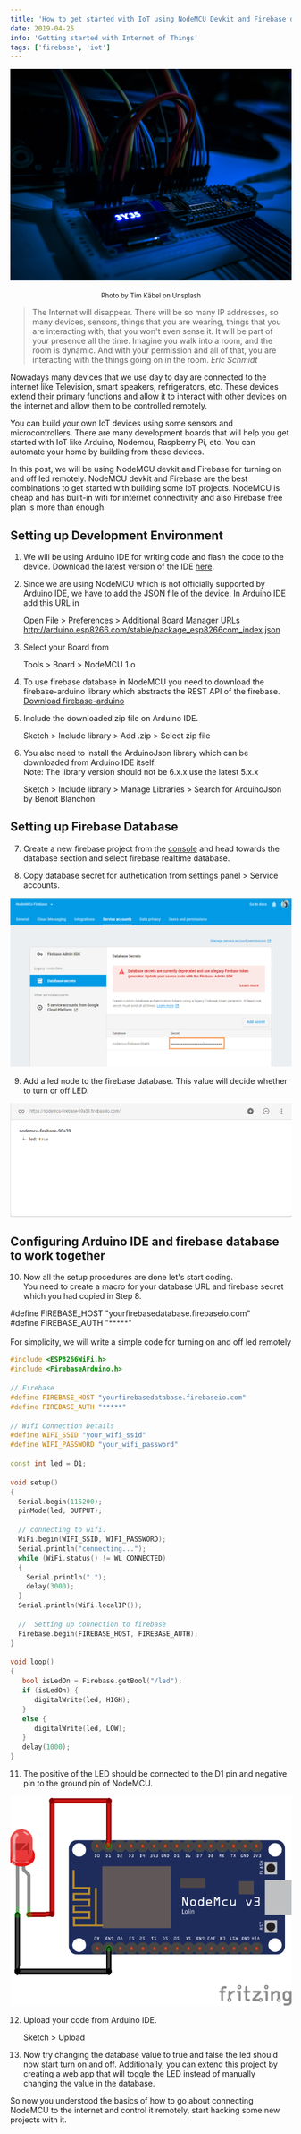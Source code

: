 ```yaml
---
title: 'How to get started with IoT using NodeMCU Devkit and Firebase database'
date: 2019-04-25
info: 'Getting started with Internet of Things'
tags: ['firebase', 'iot']
---
```


![NodeMCU connected to breadboard](featured-image.jpg)

<center><small>Photo by Tim Käbel on Unsplash</small></center>

> The Internet will disappear. There will be so many IP addresses, so many devices, sensors, things that you are wearing, things that you are interacting with, that you won't even sense it. It will be part of your presence all the time. Imagine you walk into a room, and the room is dynamic. And with your permission and all of that, you are interacting with the things going on in the room. <cite>Eric Schmidt</cite>

Nowadays many devices that we use day to day are connected to the internet like Television, smart speakers, refrigerators, etc. These devices extend their primary functions and allow it to interact with other devices on the internet and allow them to be controlled remotely.

You can build your own IoT devices using some sensors and microcontrollers. There are many development boards that will help you get started with IoT like Arduino, Nodemcu, Raspberry Pi, etc. You can automate your home by building from these devices.

In this post, we will be using NodeMCU devkit and Firebase for turning on and off led remotely. NodeMCU devkit and Firebase are the best combinations to get started with building some IoT projects. NodeMCU is cheap and has built-in wifi for internet connectivity and also Firebase free plan is more than enough.

## Setting up Development Environment

1. We will be using Arduino IDE for writing code and flash the code to the device. Download the latest version of the IDE [here](https://www.arduino.cc/en/main/software).

2. Since we are using NodeMCU which is not officially supported by Arduino IDE, we have to add the JSON file of the device. In Arduino IDE add this URL in
   <div class="code-line">
      Open File > Preferences > Additional Board Manager URLs
      <span style="text-decoration: underline">
         http://arduino.esp8266.com/stable/package_esp8266com_index.json
      </span>
   </div>

3) Select your Board from

   <div class="code-line">
   Tools > Board > NodeMCU 1.o
   </div>

4) To use firebase database in NodeMCU you need to download the firebase-arduino library which abstracts the REST API of the firebase. [Download firebase-arduino](https://github.com/FirebaseExtended/firebase-arduino.git)

5) Include the downloaded zip file on Arduino IDE.

   <div class="code-line">
   Sketch > Include library > Add .zip > Select zip file
   </div>

6) You also need to install the ArduinoJson library which can be downloaded from Arduino IDE itself.
   <br>
   Note: The library version should not be 6.x.x use the latest 5.x.x
   <div class="code-line">
   Sketch > Include library > Manage Libraries > Search for ArduinoJson by Benoit Blanchon
   </div>

## Setting up Firebase Database

7. Create a new firebase project from the [console](https://console.firebase.google.com/) and head towards the database section and select firebase realtime database.

8. Copy database secret for authetication from settings panel > Service accounts.

![Firebase database secret](database-secret.png)

9. Add a led node to the firebase database. This value will decide whether to turn or off LED.

![Firebase database node](database-node.png)

## Configuring Arduino IDE and firebase database to work together

10. Now all the setup procedures are done let's start coding. <br>
    You need to create a macro for your database URL and firebase secret which you had copied in Step 8.

<div class="code-line">
#define FIREBASE_HOST "yourfirebasedatabase.firebaseio.com" <br/>
#define FIREBASE_AUTH "*****"
</div>

<br>
For simplicity, we will write a simple code for turning on and off led remotely

```cpp
#include <ESP8266WiFi.h>
#include <FirebaseArduino.h>

// Firebase
#define FIREBASE_HOST "yourfirebasedatabase.firebaseio.com"
#define FIREBASE_AUTH "*****"

// Wifi Connection Details
#define WIFI_SSID "your_wifi_ssid"
#define WIFI_PASSWORD "your_wifi_password"

const int led = D1;

void setup()
{
  Serial.begin(115200);
  pinMode(led, OUTPUT);

  // connecting to wifi.
  WiFi.begin(WIFI_SSID, WIFI_PASSWORD);
  Serial.println("connecting...");
  while (WiFi.status() != WL_CONNECTED)
  {
    Serial.println(".");
    delay(3000);
  }
  Serial.println(WiFi.localIP());

  //  Setting up connection to firebase
  Firebase.begin(FIREBASE_HOST, FIREBASE_AUTH);
}

void loop()
{
   bool isLedOn = Firebase.getBool("/led");
   if (isLedOn) {
      digitalWrite(led, HIGH);
   }
   else {
      digitalWrite(led, LOW);
   }
   delay(1000);
}
```

11. The positive of the LED should be connected to the D1 pin and negative pin to the ground pin of NodeMCU.

![Connection of led with nodemcu](circuit-diagram.png)

12. Upload your code from Arduino IDE.

    <div class="code-line">
    Sketch > Upload
    </div>

13. Now try changing the database value to true and false the led should now start turn on and off. Additionally, you can extend this project by creating a web app that will toggle the LED instead of manually changing the value in the database.

So now you understood the basics of how to go about connecting NodeMCU to the internet and control it remotely, start hacking some new projects with it.
